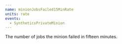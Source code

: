 ```yaml
---
name: minionJobsFailed15MinRate
units: rate
events:
  - SyntheticsPrivateMinion
---
```


The number of jobs the minion failed in fifteen minutes.
